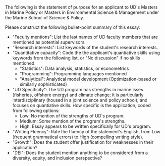 The following is the statement of purpose for an applicant to UD's
Masters in Marine Policy or Masters in Environmental Science &
Management under the Marine School of Science & Policy.

Please construct the following bullet-point summary of this essay:
 - "Faculty mentions": List the last names of UD faculty members that are mentioned as potential supervisors.
 - "Research interests": List keywords of the student's research interests.
 - "Quantitative capacity": Code the the applicant's quantiative skills using keywords from the following list, or "No discussion" if no skills mentioned.
     - "Statistics": Data analysis, statistics, or econometrics
     - "Programming": Programming languages mentioned
     - "Analytical": Analytical model development (Optimization-based or similarly sophisticated)
 - "UD Specificity": The UD program has strengths in marine isses (fisheries, offshore energy) and climate change; it is particularly interdisciplinary (housed in a joint science and policy school); and focuses on quantiative skills. How specific is the application, coded from following options:
      - Low: No mention of the strengths of UD's program.
      - Medium: Some mention of the program's strengths.
      - High: Essay appears to be written specifically for UD's program.
 - "Writing Fluency": Rate the fluency of the statement's English, from Low (frequent grammatical errors) to High (compelling writing style).
 - "Growth": Does the student offer justification for weaknesses in their application?
 - "DEI": Does the student mention anything to be considered from a diversity, equity, and inclusion perspective?
